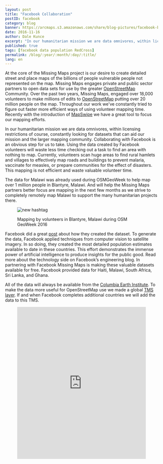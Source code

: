 ```yaml
---
layout: post
title: "Facebook Collaboration"
postID: facebook
category: blog
banner: https://arcmaps.s3.amazonaws.com/share/blog-pictures/facebook-banner.jpg
date: 2016-11-16
author: Dale Kunce
excerpt: "In our humanitarian mission we are data omnivores, within licensing restrictions of course, constantly looking for datasets that can aid our mission and the larger mapping community. Collaborating with Facebook is an obvious step for us to take. Using the data created by Facebook volunteers will waste less time checking out a task to find an area with nothing to map. "
published: true
tags: [facebook data population RedCross]
permalink: /blog/:year/:month/:day/:title/
lang: en
---
```


At the core of the Missing Maps project is our desire to create detailed street and place maps of the billions of people vulnerable people not represented on the map. Missing Maps engages private and public sector partners to open data sets for use by the greater [OpenStreetMap](http://osm.org) Community. Over the past two years, Missing Maps, engaged over 18,000 volunteers to make millions of edits to [OpenStreetMap](http://osm.org) putting over 20 million people on the map. Throughout our work we've constantly tried to figure out faster more efficient ways of using volunteer mapping time. Recently with the introduction of [MapSwipe](http://mapswipe.org) we have a great tool to focus our mapping efforts.

In our humanitarian mission we are data omnivores, within licensing restrictions of course, constantly looking for datasets that can aid our mission and the larger mapping community. Collaborating with Facebook is an obvious step for us to take. Using the data created by Facebook volunteers will waste less time checking out a task to find an area with nothing to map. Currently, volunteers scan huge areas to find rural hamlets and villages to effectively map roads and buildings to prevent malaria, vaccinate for measles, or prepare communities for the effect of disasters. This mapping is not efficient and waste valuable volunteer time.

The data for Malawi was already used during OSMGeoWeek to help map over 1 million people in Blantyre, Malawi. And will help the Missing Maps partners better focus are mapping in the next few months as we strive to completely remotely map Malawi to support the many humanitarian projects there.

<figure>
<img src="https://arcmaps.s3.amazonaws.com/share/blog-pictures/blantyre_buildings.gif" alt="new hashtag">
<p class="caption">Mapping by volunteers in Blantyre, Malawi during OSM GeoWeek 2016</p>
</figure>

Facebook did a great [post](https://code.facebook.com/posts/596471193873876) about how they created the dataset. To generate the data, Facebook applied techniques from computer vision to satellite imagery. In so doing, they created the most detailed population estimates available to date in these countries. This effort demonstrates the immense power of artificial intelligence to produce insights for the public good. Read more about the technology side on Facebook’s engineering blog. In partnering with Facebook Missing Maps is making these valuable datasets available for free. Facebook provided data for Haiti, Malawi, South Africa, Sri Lanka, and Ghana.

All of the data will always be available from the [Columbia Earth Institute](https://ciesin.columbia.edu/data/hrsl/). To make the data more useful for OpenStreetMap use we made a global [TMS layer](https://api.mapbox.com/styles/v1/americanredcross/civoaaxp7001m2krvaz5rk1k3/tiles/256/{z}/{x}/{y}?access_token=pk.eyJ1IjoiYW1lcmljYW5yZWRjcm9zcyIsImEiOiJzdHVRWjA4In0.bnfdwZhKX8tQeMkwY-kknQ). If and when Facebook completes additional countries we will add the data to this TMS.

<figure>
<iframe width="100%" height="500px" frameborder='0' src='https://api.mapbox.com/styles/v1/americanredcross/civlbwtjf008y2ko41th4vv19.html?title=true&access_token=pk.eyJ1IjoiYW1lcmljYW5yZWRjcm9zcyIsImEiOiJzdHVRWjA4In0.bnfdwZhKX8tQeMkwY-kknQ#11.719028716230124/18.328376808396797/-73.82225852187058/0'></iframe>
</figure>
